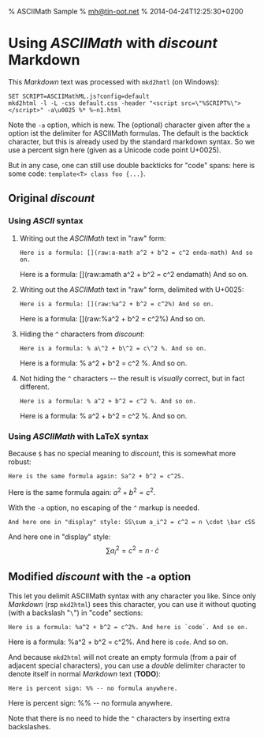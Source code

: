 % ASCIIMath Sample
% mh@tin-pot.net
% 2014-04-24T12:25:30+0200


# Using _ASCIIMath_ with _discount_ Markdown

This _Markdown_ text was processed with ``mkd2hmtl`` (on Windows):

    SET SCRIPT=ASCIIMathML.js?config=default
    mkd2html -l -L -css default.css -header "<script src=\"%SCRIPT%\"></script>" -a\u0025 %* %~n1.html

Note the ``-a`` option, which is new. The (optional) character given
after the ``a`` option ist the delimiter for ASCIIMath formulas. The
default is the backtick character, but this is already used by the
standard markdown syntax. So we use a percent sign here (given as a
Unicode code point U+0025).

But in any case, one can still use double backticks for "code" spans:
here is some code: ``template<T> class foo {...}``.


## Original _discount_

### Using _ASCII_ syntax

1. Writing out the _ASCIIMath_ text in "raw" form:<br>

       Here is a formula: [](raw:a-math a^2 + b^2 = c^2 enda-math) And so on.

   Here is a formula: [](raw:amath a^2 + b^2 = c^2 endamath) And so on.

2. Writing out the _ASCIIMath_ text in "raw" form, delimited with U+0025:

       Here is a formula: [](raw:%a^2 + b^2 = c^2%) And so on.

   Here is a formula: [](raw:%a^2 + b^2 = c^2%) And so on.

3. Hiding the ``^`` characters from _discount_:<br>

       Here is a formula: % a\^2 + b\^2 = c\^2 %. And so on.

   Here is a formula: % a\^2 + b\^2 = c\^2 %. And so on.

4. Not hiding the ``^`` characters -- the result is *visually* correct, but in fact different.<br>

       Here is a formula: % a^2 + b^2 = c^2 %. And so on.

   Here is a formula: % a^2 + b^2 = c^2 %. And so on.

### Using _ASCIIMath_ with LaTeX syntax

Because ``$`` has no special meaning to _discount_, this is somewhat more
robust:

    Here is the same formula again: Sa^2 + b^2 = c^2S.

Here is the same formula again: $a^2 + b^2 = c^2$.


With the ``-a`` option, no escaping of the ``^`` markup is needed.

    And here one in "display" style: SS\sum a_i^2 = c^2 = n \cdot \bar cSS

And here one in "display" style: $$\sum a_i^2 = c^2 = n \cdot \bar c$$

## Modified _discount_ with the ``-a`` option

This let you delimit ASCIIMath syntax with any character you like.
Since only _Markdown_ (rsp `mkd2html`) sees this character, you can 
use it without quoting (with a backslash "`\`") in "code" sections:

    Here is a formula: %a^2 + b^2 = c^2%. And here is `code`. And so on.

Here is a formula: %a^2 + b^2 = c^2%. And here is `code`. And so on.

And because `mkd2html` will not create an empty formula (from a pair of
adjacent special characters), you can use a *double* delimiter character 
to denote itself in normal _Markdown_ text (**TODO**):

    Here is percent sign: %% -- no formula anywhere.

Here is percent sign: %% -- no formula anywhere.

Note that there is no need to hide the ``^`` characters by inserting extra backslashes.


